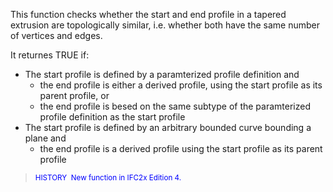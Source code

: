 This function checks whether the start and end profile in a tapered extrusion are topologically similar, i.e. whether both have the same number of vertices and edges.

It returnes TRUE if:

* The start profile is defined by a paramterized profile definition and 
    * the end profile is either a derived profile, using the start profile as its parent profile, or
    * the end profile is besed on the same subtype of the paramterized profile definition as the start profile 
* The start profile is defined by an arbitrary bounded curve bounding a plane and 
    * the end profile is a derived profile using the start profile as its parent profile 

> <small><font color="#0000FF">HISTORY  New function in
IFC2x Edition 4.</font></small>